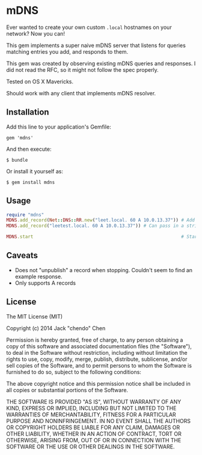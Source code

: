 # mDNS

Ever wanted to create your own custom `.local` hostnames on your network? Now you can!

This gem implements a super naive mDNS server that listens for queries matching entries you add, and responds to them.

This gem was created by observing existing mDNS queries and responses. I did not read the RFC, so it might not follow the spec properly.

Tested on OS X Mavericks.

Should work with any client that implements mDNS resolver.

## Installation

Add this line to your application's Gemfile:

    gem 'mdns'

And then execute:

    $ bundle

Or install it yourself as:

    $ gem install mdns

## Usage

```ruby
require "mdns"
MDNS.add_record(Net::DNS::RR.new("leet.local. 60 A 10.0.13.37")) # Add a record for leet.local to resolve to 10.0.13.37 with a TTL of 60 seconds
MDNS.add_record("leetest.local. 60 A 10.0.13.37")) # Can pass in a string too

MDNS.start                                                       # Start listening
```

## Caveats

* Does not "unpublish" a record when stopping. Couldn't seem to find an example response.
* Only supports A records

## License

The MIT License (MIT)

Copyright (c) 2014 Jack "chendo" Chen

Permission is hereby granted, free of charge, to any person obtaining a copy
of this software and associated documentation files (the "Software"), to deal
in the Software without restriction, including without limitation the rights
to use, copy, modify, merge, publish, distribute, sublicense, and/or sell
copies of the Software, and to permit persons to whom the Software is
furnished to do so, subject to the following conditions:

The above copyright notice and this permission notice shall be included in
all copies or substantial portions of the Software.

THE SOFTWARE IS PROVIDED "AS IS", WITHOUT WARRANTY OF ANY KIND, EXPRESS OR
IMPLIED, INCLUDING BUT NOT LIMITED TO THE WARRANTIES OF MERCHANTABILITY,
FITNESS FOR A PARTICULAR PURPOSE AND NONINFRINGEMENT. IN NO EVENT SHALL THE
AUTHORS OR COPYRIGHT HOLDERS BE LIABLE FOR ANY CLAIM, DAMAGES OR OTHER
LIABILITY, WHETHER IN AN ACTION OF CONTRACT, TORT OR OTHERWISE, ARISING FROM,
OUT OF OR IN CONNECTION WITH THE SOFTWARE OR THE USE OR OTHER DEALINGS IN
THE SOFTWARE.